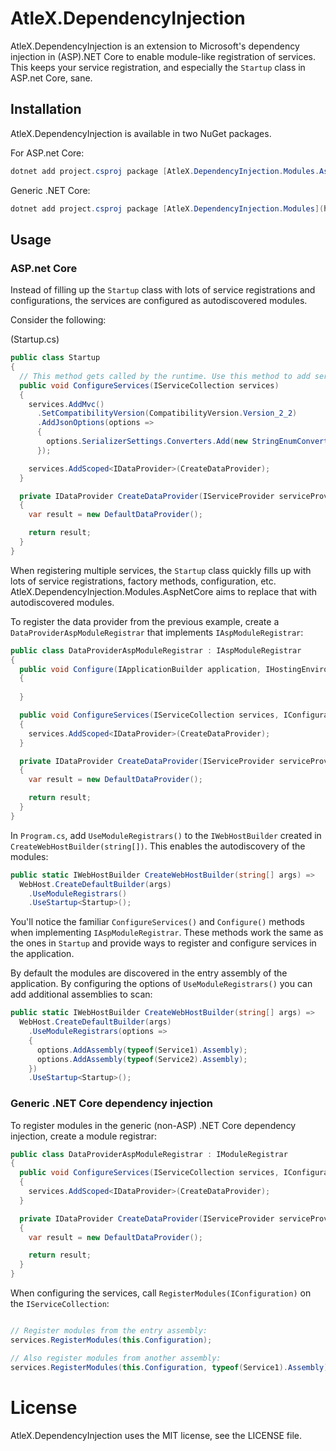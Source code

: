 # AtleX.DependencyInjection

AtleX.DependencyInjection is an extension to Microsoft's dependency injection in (ASP).NET Core
to enable module-like registration of services. This keeps your service registration, and especially
the `Startup` class in ASP.net Core, sane.

## Installation

AtleX.DependencyInjection is available in two NuGet packages.

For ASP.net Core:

```powershell
dotnet add project.csproj package [AtleX.DependencyInjection.Modules.AspNetCore](https://www.nuget.org/packages/AtleX.DependencyInjection.Modules.AspNetCore)
```

Generic .NET Core:

```powershell
dotnet add project.csproj package [AtleX.DependencyInjection.Modules](https://www.nuget.org/packages/AtleX.DependencyInjection.Modules)
```


## Usage

### ASP.net Core

Instead of filling up the `Startup` class with lots of service registrations and configurations, the services
are configured as autodiscovered modules.

Consider the following:

(Startup.cs)
```csharp
public class Startup
{
  // This method gets called by the runtime. Use this method to add services to the container.
  public void ConfigureServices(IServiceCollection services)
  {
    services.AddMvc()
      .SetCompatibilityVersion(CompatibilityVersion.Version_2_2)
      .AddJsonOptions(options =>
      {
        options.SerializerSettings.Converters.Add(new StringEnumConverter());
      });

    services.AddScoped<IDataProvider>(CreateDataProvider);
  }

  private IDataProvider CreateDataProvider(IServiceProvider serviceProvider)
  {
    var result = new DefaultDataProvider();

    return result;
  }
}
```

When registering multiple services, the `Startup` class quickly fills up with lots of service registrations, factory
methods, configuration, etc. AtleX.DependencyInjection.Modules.AspNetCore aims to replace that with autodiscovered 
modules.

To register the data provider from the previous example, create a `DataProviderAspModuleRegistrar` that implements 
`IAspModuleRegistrar`:

```csharp
public class DataProviderAspModuleRegistrar : IAspModuleRegistrar
{
  public void Configure(IApplicationBuilder application, IHostingEnvironment environment, IConfiguration configuration)
  {
      
  }

  public void ConfigureServices(IServiceCollection services, IConfiguration configuration)
  {
    services.AddScoped<IDataProvider>(CreateDataProvider);
  }

  private IDataProvider CreateDataProvider(IServiceProvider serviceProvider)
  {
    var result = new DefaultDataProvider();

    return result;
  }
}
```

In `Program.cs`, add `UseModuleRegistrars()` to the `IWebHostBuilder` created 
in `CreateWebHostBuilder(string[])`. This enables the autodiscovery of the modules:

```csharp
public static IWebHostBuilder CreateWebHostBuilder(string[] args) =>
  WebHost.CreateDefaultBuilder(args)
    .UseModuleRegistrars()
    .UseStartup<Startup>();
```

You'll notice the familiar `ConfigureServices()` and `Configure()` methods when 
implementing `IAspModuleRegistrar`. These methods work the same as the ones in 
`Startup` and provide ways to register and configure services in the application.

By default the modules are discovered in the entry assembly of the application. By 
configuring the options of `UseModuleRegistrars()` you can add additional assemblies 
to scan:

```csharp
public static IWebHostBuilder CreateWebHostBuilder(string[] args) =>
  WebHost.CreateDefaultBuilder(args)
    .UseModuleRegistrars(options =>
    {
      options.AddAssembly(typeof(Service1).Assembly);
      options.AddAssembly(typeof(Service2).Assembly);
    })
    .UseStartup<Startup>();
```

### Generic .NET Core dependency injection

To register modules in the generic (non-ASP) .NET Core dependency injection, create a module registrar:

```csharp
public class DataProviderAspModuleRegistrar : IModuleRegistrar
{
  public void ConfigureServices(IServiceCollection services, IConfiguration configuration)
  {
    services.AddScoped<IDataProvider>(CreateDataProvider);
  }

  private IDataProvider CreateDataProvider(IServiceProvider serviceProvider)
  {
    var result = new DefaultDataProvider();

    return result;
  }
}
```

When configuring the services, call `RegisterModules(IConfiguration)` on the `IServiceCollection`:

```csharp

// Register modules from the entry assembly:
services.RegisterModules(this.Configuration);

// Also register modules from another assembly:
services.RegisterModules(this.Configuration, typeof(Service1).Assembly);
```

# License

AtleX.DependencyInjection uses the MIT license, see the LICENSE file.